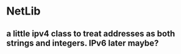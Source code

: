 # NetLib

## a little ipv4 class to treat addresses as both strings and integers. IPv6 later maybe?
